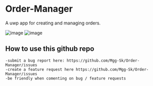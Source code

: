 # Order-Manager
A uwp app for creating and managing orders.

![image](https://github.com/user-attachments/assets/215a3db5-e349-4d02-a6f8-501f7674ac5c)
![image](https://github.com/user-attachments/assets/e3b09ffd-8f52-496c-9c48-e13f3fd0ff3d)

## How to use this github repo
    -submit a bug report here: https://github.com/Mgg-Sk/Order-Manager/issues
    -create a feature request here https://github.com/Mgg-Sk/Order-Manager/issues
    -be friendly when comenting on bug / feature requests
